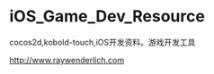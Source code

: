 iOS_Game_Dev_Resource
=====================

cocos2d,kobold-touch,iOS开发资料。游戏开发工具

http://www.raywenderlich.com

